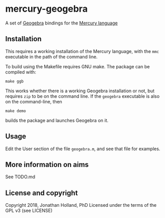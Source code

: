 # mercury-geogebra
A set of [Geogebra](https://geogebra.org) bindings for the [Mercury language](https://www.mercurylang.org)

## Installation
This requires a working installation of the Mercury language,
with the `mmc` executable in the path of the command 
line.  

To build using the Makefile requires GNU make.  The
package can be compiled with:
````
make ggb
````
This works whether there is a working Geogebra
installation or not, but requires ``zip`` to be on the command 
line.  If the `geogebra` executable is also on the 
command-line, then
````
make demo
````
builds the package and launches Geogebra on it.

## Usage
Edit the User section of the file `geogebra.m`, and see
that file for examples.

## More information on aims
See TODO.md

## License and copyright
Copyright 2018, Jonathan Holland, PhD
Licensed under the terms of the GPL v3 (see LICENSE)
